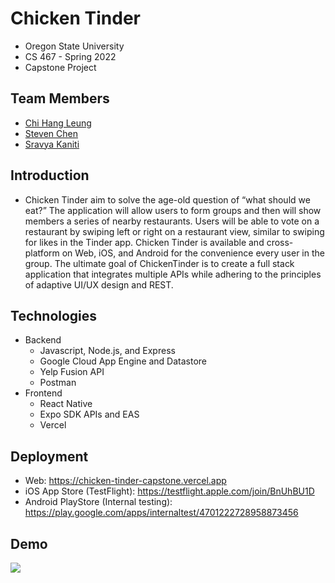 # Chicken Tinder
- Oregon State University
- CS 467 - Spring 2022
- Capstone Project

## Team Members
- [Chi Hang Leung](https://github.com/cleungtech)
- [Steven Chen](https://github.com/chenste-osu)
- [Sravya Kaniti](https://github.com/skaniti)
  
## Introduction
- Chicken Tinder aim to solve the age-old question of “what should we eat?” The application will allow users to form groups and then will show members a series of nearby restaurants. Users will be able to vote on a restaurant by swiping left or right on a restaurant view, similar to swiping for likes in the Tinder app. Chicken Tinder is available and cross-platform on Web, iOS, and Android for the convenience every user in the group. The ultimate goal of ChickenTinder is to create a full stack application that integrates multiple APIs while adhering to the principles of adaptive UI/UX design and REST. 

## Technologies
- Backend
  - Javascript, Node.js, and Express
  - Google Cloud App Engine and Datastore
  - Yelp Fusion API
  - Postman
- Frontend
  - React Native
  - Expo SDK APIs and EAS
  - Vercel

## Deployment
- Web: https://chicken-tinder-capstone.vercel.app
- iOS App Store (TestFlight): https://testflight.apple.com/join/BnUhBU1D
- Android PlayStore (Internal testing): https://play.google.com/apps/internaltest/4701222728958873456
  
## Demo
![](assets/demo.gif)
